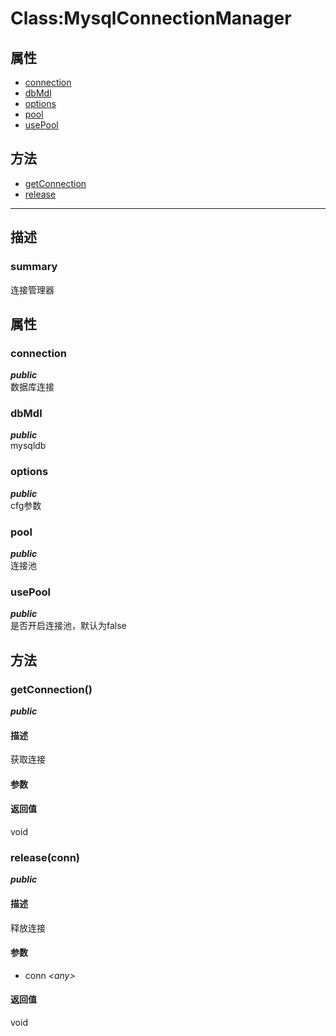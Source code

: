 # Class:MysqlConnectionManager   
## 属性
+ [connection](#PROP_connection)
+ [dbMdl](#PROP_dbMdl)
+ [options](#PROP_options)
+ [pool](#PROP_pool)
+ [usePool](#PROP_usePool)
## 方法
+ [getConnection](#METHOD_getConnection)
+ [release](#METHOD_release)
---   
## 描述
   
### summary   
连接管理器  
   
## 属性   
### <a id="PROP_connection">connection</a>   
***public***   
数据库连接
     
### <a id="PROP_dbMdl">dbMdl</a>   
***public***   
mysqldb
     
### <a id="PROP_options">options</a>   
***public***   
cfg参数
     
### <a id="PROP_pool">pool</a>   
***public***   
连接池
     
### <a id="PROP_usePool">usePool</a>   
***public***   
是否开启连接池，默认为false
     
## 方法   
### <a id="METHOD_getConnection">getConnection()</a>   
***public***   
#### 描述   
获取连接   
#### 参数   
#### 返回值   
void   
### <a id="METHOD_release">release(conn)</a>   
***public***   
#### 描述   
释放连接   
#### 参数   
+ conn *&lt;any&gt;*    
#### 返回值   
void   
